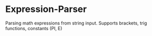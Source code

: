 # Expression-Parser
Parsing math expressions from string input. Supports brackets, trig functions, constants (PI, E)
